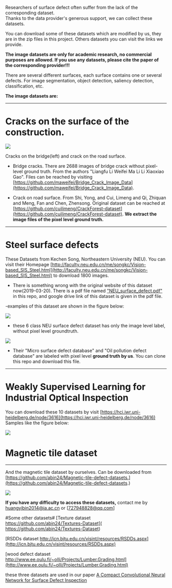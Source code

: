Researchers of surface defect often suffer from the lack of the corresponding dataset.  
Thanks to the data provider's generous support, we can collect these datasets. 

You can download some of these datasets which are modified by us, they are in the zip files in this project. Others datasets you can visit the links we provide.

**The image datasets are only for academic research, no commercial purposes are allowed. If you use any datasets, please cite the paper of the corresponding  provider!!!**

There are several different surfaces, each surface contains one or several defects. For image segmentation, object detection, saliency detection, classification, etc.

**The image datasets are:**


----------
# Cracks on the surface of the construction. #


![](cracks.png)


Cracks on the bridge(left) and crack on the road surface.



-  Bridge cracks. There are 2688 images of bridge crack without pixel-level ground truth. From the authors "Liangfu Li Weifei Ma  Li Li Xiaoxiao Gao".  Files can be reached by visiting [https://github.com/maweifei/Bridge_Crack_Image_Data](https://github.com/maweifei/Bridge_Crack_Image_Data).

-  Crack on road surface. From Shi, Yong, and Cui, Limeng and Qi, Zhiquan and Meng, Fan and Chen, Zhensong. Original dataset can be reached at [https://github.com/cuilimeng/CrackForest-dataset](https://github.com/cuilimeng/CrackForest-dataset). **We extract the image files of the pixel level ground truth.**

-----------

# Steel surface defects #

These Datasets from Kechen Song, Northeastern University (NEU). You can visit their Homepage [http://faculty.neu.edu.cn/me/songkc/Vision-based_SIS_Steel.html](http://faculty.neu.edu.cn/me/songkc/Vision-based_SIS_Steel.html) to download 1800 images.

- There is something wrong with the original website of this dataset now(2019-03-20). There is a pdf file named ["NEU_surface_defect.pdf"](https://github.com/abin24/Surface-Inspection-defect-detection-dataset/blob/master/NEU_surface_defect_database.pdf) in this repo, and google drive link of this dataset is given in the pdf file.

-examples of this dataset are shown in the figure below:

![](NEU1.png)



- these 6 class NEU surface defect dataset has only the image level label, without pixel level groundtruth.
 

![](NEU2.png)



- Their "Micro surface defect database" and "Oil pollution defect database" are labeled with pixel level **ground truth by us**. You can clone this repo and download this file.

-------
# Weakly Supervised Learning for Industrial Optical Inspection #
You can download these 10 datasets by visit [https://hci.iwr.uni-heidelberg.de/node/3616](https://hci.iwr.uni-heidelberg.de/node/3616)
Samples like the figure below:

![](DAGM.png)

# Magnetic tile dataset #
----
And the magnetic tile dataset by ourselves. Can be downloaded from [https://github.com/abin24/Magnetic-tile-defect-datasets.](https://github.com/abin24/Magnetic-tile-defect-datasets.)

![](MT.png)


**If you have any difficulty to access these datasets,** contact me by [huangyibin2014@ia.ac.cn](huangyibin2014@ia.ac.cn) or [727948828@qq.com]

#Some other datasets#
[Texture dataset  https://github.com/abin24/Textures-Dataset]( https://github.com/abin24/Textures-Dataset)

[RSDDs dataset  http://icn.bjtu.edu.cn/visint/resources/RSDDs.aspx](http://icn.bjtu.edu.cn/visint/resources/RSDDs.aspx)

[wood defect dataset http://www.ee.oulu.fi/~olli/Projects/Lumber.Grading.html](http://www.ee.oulu.fi/~olli/Projects/Lumber.Grading.html)

these three datasets are used in our paper [A Compact Convolutional Neural Network for Surface Defect Inspection](https://www.mdpi.com/1424-8220/20/7/1974)
 
  
	
 




